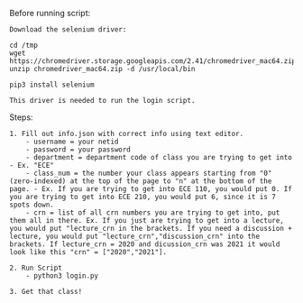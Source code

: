 Before running script:

    Download the selenium driver:

    cd /tmp
    wget https://chromedriver.storage.googleapis.com/2.41/chromedriver_mac64.zip 
    unzip chromedriver_mac64.zip -d /usr/local/bin

    pip3 install selenium

    This driver is needed to run the login script.

Steps:

    1. Fill out info.json with correct info using text editor.
        - username = your netid
        - password = your password
        - department = department code of class you are trying to get into - Ex. "ECE"
        - class_num = the number your class appears starting from "0" (zero-indexed) at the top of the page to "n" at the bottom of the page. - Ex. If you are trying to get into ECE 110, you would put 0. If you are trying to get into ECE 210, you would put 6, since it is 7 spots down.
        - crn = list of all crn numbers you are trying to get into, put them all in there. Ex. If you just are trying to get into a lecture, you would put "lecture_crn in the brackets. If you need a discussion + lecture, you would put "lecture_crn","discussion_crn" into the brackets. If lecture_crn = 2020 and dicussion_crn was 2021 it would look like this "crn" = ["2020","2021"]. 
        
    2. Run Script
        - python3 login.py

    3. Get that class!
